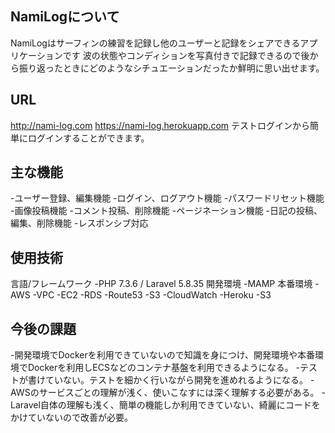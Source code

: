 ## NamiLogについて
NamiLogはサーフィンの練習を記録し他のユーザーと記録をシェアできるアプリケーションです
波の状態やコンディションを写真付きで記録できるので後から振り返ったときにどのようなシチュエーションだったか鮮明に思い出せます。

## URL
http://nami-log.com
https://nami-log.herokuapp.com
テストログインから簡単にログインすることができます。

## 主な機能
-ユーザー登録、編集機能
-ログイン、ログアウト機能
-パスワードリセット機能
-画像投稿機能
-コメント投稿、削除機能
-ページネーション機能
-日記の投稿、編集、削除機能
-レスポンシブ対応
## 使用技術
言語/フレームワーク
-PHP 7.3.6 / Laravel 5.8.35
開発環境
-MAMP
本番環境
-AWS
 -VPC
 -EC2
 -RDS
 -Route53
 -S3
 -CloudWatch
-Heroku
 -S3
 
## 今後の課題
-開発環境でDockerを利用できていないので知識を身につけ、開発環境や本番環境でDockerを利用しECSなどのコンテナ基盤を利用できるようになる。
-テストが書けていない。テストを細かく行いながら開発を進めれるようになる。
-AWSのサービスごとの理解が浅く、使いこなすには深く理解する必要がある。
-Laravel自体の理解も浅く、簡単の機能しか利用できていない、綺麗にコードをかけていないので改善が必要。

